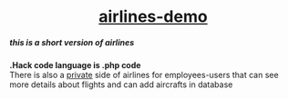 <a href="https://airlines-demo-version.herokuapp.com/"><h1 align="center">airlines-demo</h1></a>
<h5>this is a short version of airlines</h5>
<b>.Hack code language is .php code</b><br>
There is also a <a href="https://airlines-demo-version.herokuapp.com/private.php">private</a> side of airlines for employees-users that can see more details about flights and can add aircrafts in database





